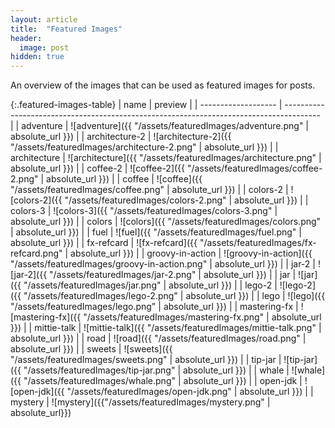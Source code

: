 ```yaml
---
layout: article
title:  "Featured Images"
header:
  image: post
hidden: true
---
```


An overview of the images that can be used as featured images for posts.

{:.featured-images-table}
| name                | preview                                                                                 |
| ------------------- | --------------------------------------------------------------------------------------- |
| adventure           | ![adventure]({{ "/assets/featuredImages/adventure.png" | absolute_url }})               | 
| architecture-2      | ![architecture-2]({{ "/assets/featuredImages/architecture-2.png" | absolute_url }})     | 
| architecture        | ![architecture]({{ "/assets/featuredImages/architecture.png" | absolute_url }})         | 
| coffee-2            | ![coffee-2]({{ "/assets/featuredImages/coffee-2.png" | absolute_url }})                 | 
| coffee              | ![coffee]({{ "/assets/featuredImages/coffee.png" | absolute_url }})                     | 
| colors-2            | ![colors-2]({{ "/assets/featuredImages/colors-2.png" | absolute_url }})                 | 
| colors-3            | ![colors-3]({{ "/assets/featuredImages/colors-3.png" | absolute_url }})                 | 
| colors              | ![colors]({{ "/assets/featuredImages/colors.png" | absolute_url }})                     | 
| fuel                | ![fuel]({{ "/assets/featuredImages/fuel.png" | absolute_url }})                         | 
| fx-refcard          | ![fx-refcard]({{ "/assets/featuredImages/fx-refcard.png" | absolute_url }})             | 
| groovy-in-action    | ![groovy-in-action]({{ "/assets/featuredImages/groovy-in-action.png" | absolute_url }}) | 
| jar-2               | ![jar-2]({{ "/assets/featuredImages/jar-2.png" | absolute_url }})                       | 
| jar                 | ![jar]({{ "/assets/featuredImages/jar.png" | absolute_url }})                           | 
| lego-2              | ![lego-2]({{ "/assets/featuredImages/lego-2.png" | absolute_url }})                     | 
| lego                | ![lego]({{ "/assets/featuredImages/lego.png" | absolute_url }})                         | 
| mastering-fx        | ![mastering-fx]({{ "/assets/featuredImages/mastering-fx.png" | absolute_url }})         | 
| mittie-talk         | ![mittie-talk]({{ "/assets/featuredImages/mittie-talk.png" | absolute_url }})           | 
| road                | ![road]({{ "/assets/featuredImages/road.png" | absolute_url }})                         | 
| sweets              | ![sweets]({{ "/assets/featuredImages/sweets.png" | absolute_url }})                     | 
| tip-jar             | ![tip-jar]({{ "/assets/featuredImages/tip-jar.png" | absolute_url }})                   | 
| whale               | ![whale]({{ "/assets/featuredImages/whale.png" | absolute_url }})                       |
| open-jdk            | ![open-jdk]({{ "/assets/featuredImages/open-jdk.png" | absolute_url }})                 | 
| mystery             | ![mystery]({{"/assets/featuredImages/mystery.png" | absolute_url}})

